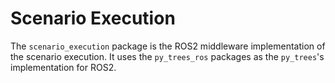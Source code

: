 # Scenario Execution

The `scenario_execution` package is the ROS2 middleware implementation of the scenario execution. It uses the `py_trees_ros` packages as the `py_trees`'s implementation for ROS2.

